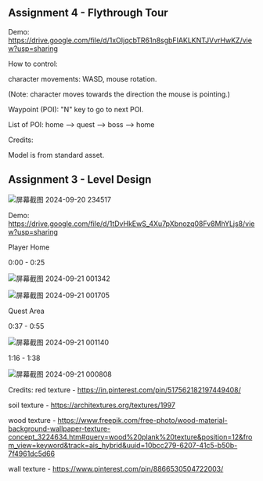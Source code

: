 ## Assignment 4 - Flythrough Tour

Demo: https://drive.google.com/file/d/1xOIjqcbTR61n8sgbFIAKLKNTJVvrHwKZ/view?usp=sharing

How to control: 

character movements: WASD, mouse rotation. 

(Note: character moves towards the direction the mouse is pointing.)

Waypoint (POI): "N" key to go to next POI. 

List of POI: home --> quest --> boss --> home

Credits: 

Model is from standard asset. 

## Assignment 3 - Level Design

![屏幕截图 2024-09-20 234517](https://github.com/user-attachments/assets/87fff4e7-036e-4c69-bc2a-8a80949d0951)

Demo: https://drive.google.com/file/d/1tDvHkEwS_4Xu7pXbnozq08Fv8MhYLjs8/view?usp=sharing

Player Home

0:00 - 0:25

![屏幕截图 2024-09-21 001342](https://github.com/user-attachments/assets/e39d05bd-7cd5-4217-89b8-86d5ea2fb67f)

![屏幕截图 2024-09-21 001705](https://github.com/user-attachments/assets/a4ee67f2-6ec2-411e-9749-35355dfb1b54)

Quest Area

0:37 - 0:55

![屏幕截图 2024-09-21 001140](https://github.com/user-attachments/assets/26271114-b5a1-4b05-a989-16ef9e21c94d)

1:16 - 1:38

![屏幕截图 2024-09-21 000808](https://github.com/user-attachments/assets/b31622a5-47cd-4163-bc0b-9bf3ec12e537)

Credits:
red texture - https://in.pinterest.com/pin/517562182197449408/

soil texture - https://architextures.org/textures/1997

wood texture - https://www.freepik.com/free-photo/wood-material-background-wallpaper-texture-concept_3224634.htm#query=wood%20plank%20texture&position=12&from_view=keyword&track=ais_hybrid&uuid=10bcc279-6207-41c5-b50b-7f4961dc5d66 

wall texture - https://www.pinterest.com/pin/8866530504722003/
